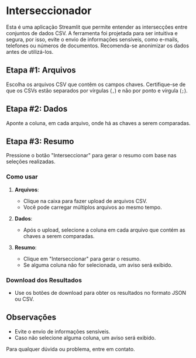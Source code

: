 # Interseccionador

Esta é uma aplicação Streamlit que permite entender as intersecções entre conjuntos de dados CSV. A ferramenta foi projetada para ser intuitiva e segura, por isso, evite o envio de informações sensíveis, como e-mails, telefones ou números de documentos. Recomenda-se anonimizar os dados antes de utilizá-los.

## Etapa #1: Arquivos

Escolha os arquivos CSV que contêm os campos chaves. Certifique-se de que os CSVs estão separados por vírgulas (`,`) e não por ponto e vírgula (`;`).

## Etapa #2: Dados

Aponte a coluna, em cada arquivo, onde há as chaves a serem comparadas.

## Etapa #3: Resumo

Pressione o botão "Interseccionar" para gerar o resumo com base nas seleções realizadas.

### Como usar

1. **Arquivos**:
   - Clique na caixa para fazer upload de arquivos CSV.
   - Você pode carregar múltiplos arquivos ao mesmo tempo.

2. **Dados**:
   - Após o upload, selecione a coluna em cada arquivo que contém as chaves a serem comparadas.

3. **Resumo**:
   - Clique em "Interseccionar" para gerar o resumo.
   - Se alguma coluna não for selecionada, um aviso será exibido.

### Download dos Resultados

- Use os botões de download para obter os resultados no formato JSON ou CSV.

## Observações

- Evite o envio de informações sensíveis.
- Caso não selecione alguma coluna, um aviso será exibido.

Para qualquer dúvida ou problema, entre em contato.
